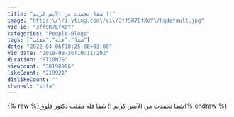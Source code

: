 ```yaml
---
title: "شفا تجمدت من الآيس كريم !!"
image: "https:\/\/i.ytimg.com\/vi\/3ffSR7EfXoY\/hqdefault.jpg"
vid_id: "3ffSR7EfXoY"
categories: "People-Blogs"
tags: ["شفا","فله","مقلب"]
date: "2022-04-06T18:25:08+03:00"
vid_date: "2019-08-26T10:11:29Z"
duration: "PT10M7S"
viewcount: "38198996"
likeCount: "219921"
dislikeCount: ""
channel: "shfa"
---
```

{% raw %}شفا تجمدت من الآيس كريم !! شفا فله مقلب دكتور فلوق{% endraw %}
